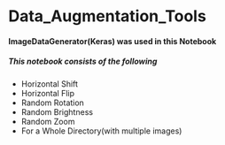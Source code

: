 # Data_Augmentation_Tools

#### ImageDataGenerator(Keras) was used in this Notebook

#####  This notebook consists of the following

* Horizontal Shift
* Horizontal Flip
* Random Rotation
* Random Brightness
* Random Zoom
* For a Whole Directory(with multiple images)
